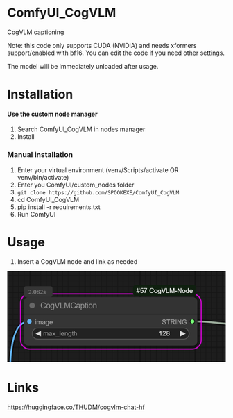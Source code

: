 # ComfyUI_CogVLM

CogVLM captioning

Note: this code only supports CUDA (NVIDIA) and needs xformers support/enabled with bf16. You can edit the code if you need other settings.

The model will be immediately unloaded after usage.

# Installation

#### Use the custom node manager

1. Search ComfyUI_CogVLM in nodes manager
2. Install

### Manual installation

1. Enter your virtual environment (venv/Scripts/activate OR venv/bin/activate)
2. Enter you ComfyUI/custom_nodes folder
3. `git clone https://github.com/SPOOKEXE/ComfyUI_CogVLM`
4. cd ComfyUI_CogVLM
5. pip install -r requirements.txt
6. Run ComfyUI

# Usage

1. Insert a CogVLM node and link as needed

![Visual Usage Of CogVLM Node](image.png)

# Links

https://huggingface.co/THUDM/cogvlm-chat-hf
